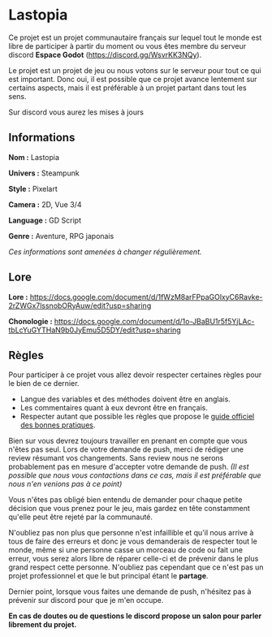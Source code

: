 # Lastopia

Ce projet est un projet communautaire français sur lequel tout le monde est libre de participer à partir du moment ou vous êtes membre du serveur discord **Espace Godot** (https://discord.gg/WsvrKK3NQy).

Le projet est un projet de jeu ou nous votons sur le serveur pour tout ce qui est important. Donc oui, il est possible que ce projet avance lentement sur certains aspects, mais il est préférable à un projet partant dans tout les sens.

Sur discord vous aurez les mises à jours

## Informations

**Nom :** Lastopia

**Univers :** Steampunk

**Style :** Pixelart

**Camera :** 2D, Vue 3/4

**Language :** GD Script

**Genre :** Aventure, RPG japonais

_Ces informations sont amenées à changer régulièrement._

## Lore

**Lore :** https://docs.google.com/document/d/1fWzM8arFPpaGOlxyC6Ravke-2rZWGx7lssnobORyAuw/edit?usp=sharing

**Chonologie :** https://docs.google.com/document/d/1o-JBaBU1r5f5YjLAc-tbLcYuGYTHaN9b0JyEmu5D5DY/edit?usp=sharing

## Règles

Pour participer à ce projet vous allez devoir respecter certaines règles pour le bien de ce dernier.

- Langue des variables et des méthodes doivent être en anglais.
- Les commentaires quant à eux devront être en français.
- Respecter autant que possible les règles que propose le [guide officiel des bonnes pratiques](https://docs.godotengine.org/fr/stable/getting_started/scripting/gdscript/gdscript_styleguide.html).

Bien sur vous devrez toujours travailler en prenant en compte que vous n'êtes pas seul.
Lors de votre demande de push, merci de rédiger une review résumant vos changements.
Sans review nous ne serons probablement pas en mesure d'accepter votre demande de push. _(Il est possible que nous vous contactions dans ce cas, mais il est préférable que nous n'en venions pas à ce point)_

Vous n'êtes pas obligé bien entendu de demander pour chaque petite décision que vous prenez pour le jeu, mais gardez en tête constamment qu'elle peut être rejeté par la communauté.

N'oubliez pas non plus que personne n'est infaillible et qu'il nous arrive à tous de faire des erreurs et donc je vous demanderais de respecter tout le monde, même si une personne casse un morceau de code ou fait une erreur, vous serez alors libre de réparer celle-ci et de prévenir dans le plus grand respect cette personne. N'oubliez pas cependant que ce n'est pas un projet professionnel et que le but principal étant le **partage**.

Dernier point, lorsque vous faites une demande de push, n'hésitez pas à prévenir sur discord pour que je m'en occupe.

**En cas de doutes ou de questions le discord propose un salon pour parler librement du projet.**
